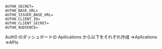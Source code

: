 ```ㅤ.env.local
AUTH0_SECRET=
AUTH0_BASE_URL=
AUTH0_ISSUER_BASE_URL=
AUTH0_CLIENT_ID=
AUTH0_CLIENT_SECRET=
AUTH0_AUDIENCE=
```

Auth0 のダッシュボードの Apilications から以下をそれぞれ作成
=>Aplications
=>APIs
